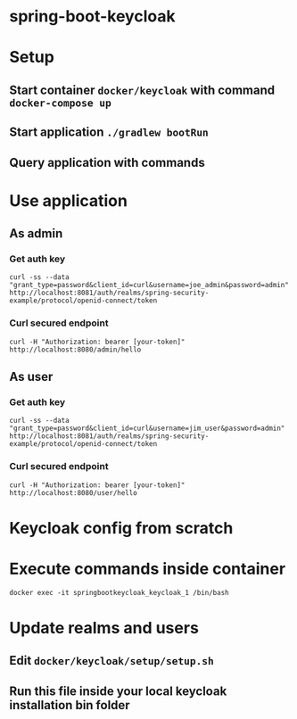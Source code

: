 # spring-boot-keycloak

# Setup
## Start container `docker/keycloak` with command `docker-compose up`
## Start application `./gradlew bootRun`
## Query application with commands

# Use application

## As admin
### Get auth key
`curl -ss --data "grant_type=password&client_id=curl&username=joe_admin&password=admin" http://localhost:8081/auth/realms/spring-security-example/protocol/openid-connect/token`

### Curl secured endpoint
`curl -H "Authorization: bearer [your-token]" http://localhost:8080/admin/hello`

## As user
### Get auth key
`curl -ss --data "grant_type=password&client_id=curl&username=jim_user&password=admin" http://localhost:8081/auth/realms/spring-security-example/protocol/openid-connect/token`

### Curl secured endpoint
`curl -H "Authorization: bearer [your-token]" http://localhost:8080/user/hello`

# Keycloak config from scratch
# Execute commands inside container
`docker exec -it springbootkeycloak_keycloak_1 /bin/bash`

# Update realms and users
## Edit `docker/keycloak/setup/setup.sh`
## Run this file inside your local keycloak installation bin folder